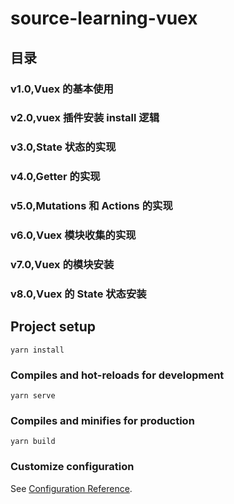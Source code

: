 # source-learning-vuex

## 目录
### v1.0,Vuex 的基本使用
### v2.0,vuex 插件安装 install 逻辑
### v3.0,State 状态的实现
### v4.0,Getter 的实现
### v5.0,Mutations 和 Actions 的实现
### v6.0,Vuex 模块收集的实现
### v7.0,Vuex 的模块安装
### v8.0,Vuex 的 State 状态安装
## Project setup
```
yarn install
```

### Compiles and hot-reloads for development
```
yarn serve
```

### Compiles and minifies for production
```
yarn build
```

### Customize configuration
See [Configuration Reference](https://cli.vuejs.org/config/).
